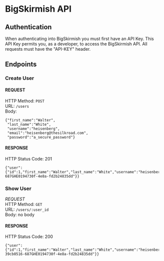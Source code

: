 # BigSkirmish API

## Authentication

When authenticating into BigSkirmish you must first have an API Key.
This API Key permits you, as a developer, to access the BigSkirmish API.
All requests must have the "API-KEY" header. 

## Endpoints  

### Create User

#### REQUEST  
HTTP Method: `POST`  
URL: `/users`  
Body:  
```
{"first_name":"Walter",
 "last_name":"White",
 "username":"heisenberg",
 "email":"heisenberg@thesilkroad.com",
 "password":"a_secure_password"}
```

#### RESPONSE  
HTTP Status Code: 201  
```
{"user":{"id":1,"first_name":"Walter","last_name":"White","username":"heisenberg","email":"heisenberg@thesilkroad.com","token":"39cb0516-687GHE0194730f-4e8a-fd2b24835dd"}}
```

### Show User  

*REQUEST*  
HTTP Method: `GET`  
URL: `/users/:user_id`  
Body: no body  

#### RESPONSE  
HTTP Status Code: 200  
```
{"user":{"id":1,"first_name":"Walter","last_name":"White","username":"heisenberg","email":"heisenberg@thesilkroad.com","token":" 39cb0516-687GHE0194730f-4e8a-fd2b24835dd"}}
```

